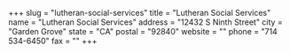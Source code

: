 +++
slug = "lutheran-social-services"
title = "Lutheran Social Services"
name = "Lutheran Social Services"
address = "12432 S Ninth Street"
city = "Garden Grove"
state = "CA"
postal = "92840"
website = ""
phone = "714 534-6450"
fax = ""
+++
